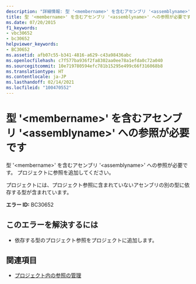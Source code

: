 ```yaml
---
description: "詳細情報: 型 '<membername>' を含むアセンブリ '<assemblyname>' への参照が必要です"
title: 型 '<membername>' を含むアセンブリ '<assemblyname>' への参照が必要です
ms.date: 07/20/2015
f1_keywords:
- vbc30652
- bc30652
helpviewer_keywords:
- BC30652
ms.assetid: afb07c55-b341-4816-a629-c43a98436abc
ms.openlocfilehash: c7f577ba936f2fa8302aa0ee78a1efda0c72a040
ms.sourcegitcommit: 10e719780594efc781b15295e499c66f316068b8
ms.translationtype: HT
ms.contentlocale: ja-JP
ms.lasthandoff: 02/14/2021
ms.locfileid: "100470552"
---
```

# <a name="reference-required-to-assembly-assemblyname-containing-the-type-membername"></a>型 '\<membername>' を含むアセンブリ '\<assemblyname>' への参照が必要です

型 '\<membername>' を含むアセンブリ '\<assemblyname>' への参照が必要です。 プロジェクトに参照を追加してください。  
  
 プロジェクトには、プロジェクト参照に含まれていないアセンブリの別の型に依存する型が含まれています。  
  
 **エラー ID:** BC30652  
  
## <a name="to-correct-this-error"></a>このエラーを解決するには  
  
- 依存する型のプロジェクト参照をプロジェクトに追加します。  
  
## <a name="see-also"></a>関連項目

- [プロジェクト内の参照の管理](/visualstudio/ide/managing-references-in-a-project)
